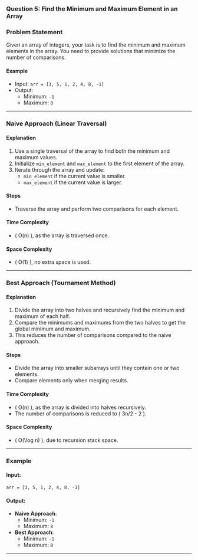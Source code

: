 ### **Question 5: Find the Minimum and Maximum Element in an Array**

### **Problem Statement**

Given an array of integers, your task is to find the minimum and maximum elements in the array. You need to provide solutions that minimize the number of comparisons.

#### **Example**
- Input: `arr = [3, 5, 1, 2, 4, 8, -1]`
- Output: 
  - Minimum: `-1`
  - Maximum: `8`

---

### **Naive Approach (Linear Traversal)**

#### **Explanation**
1. Use a single traversal of the array to find both the minimum and maximum values.
2. Initialize `min_element` and `max_element` to the first element of the array.
3. Iterate through the array and update:
   - `min_element` if the current value is smaller.
   - `max_element` if the current value is larger.

#### **Steps**
- Traverse the array and perform two comparisons for each element.

#### **Time Complexity**
- \( O(n) \), as the array is traversed once.

#### **Space Complexity**
- \( O(1) \), no extra space is used.

---

### **Best Approach (Tournament Method)**

#### **Explanation**
1. Divide the array into two halves and recursively find the minimum and maximum of each half.
2. Compare the minimums and maximums from the two halves to get the global minimum and maximum.
3. This reduces the number of comparisons compared to the naive approach.

#### **Steps**
- Divide the array into smaller subarrays until they contain one or two elements.
- Compare elements only when merging results.

#### **Time Complexity**
- \( O(n) \), as the array is divided into halves recursively.
- The number of comparisons is reduced to \( 3n/2 - 2 \).

#### **Space Complexity**
- \( O(\log n) \), due to recursion stack space.
---

### **Example**

#### **Input**:
`arr = [3, 5, 1, 2, 4, 8, -1]`

#### **Output**:
- **Naive Approach**: 
  - Minimum: `-1`
  - Maximum: `8`
- **Best Approach**: 
  - Minimum: `-1`
  - Maximum: `8`

---


